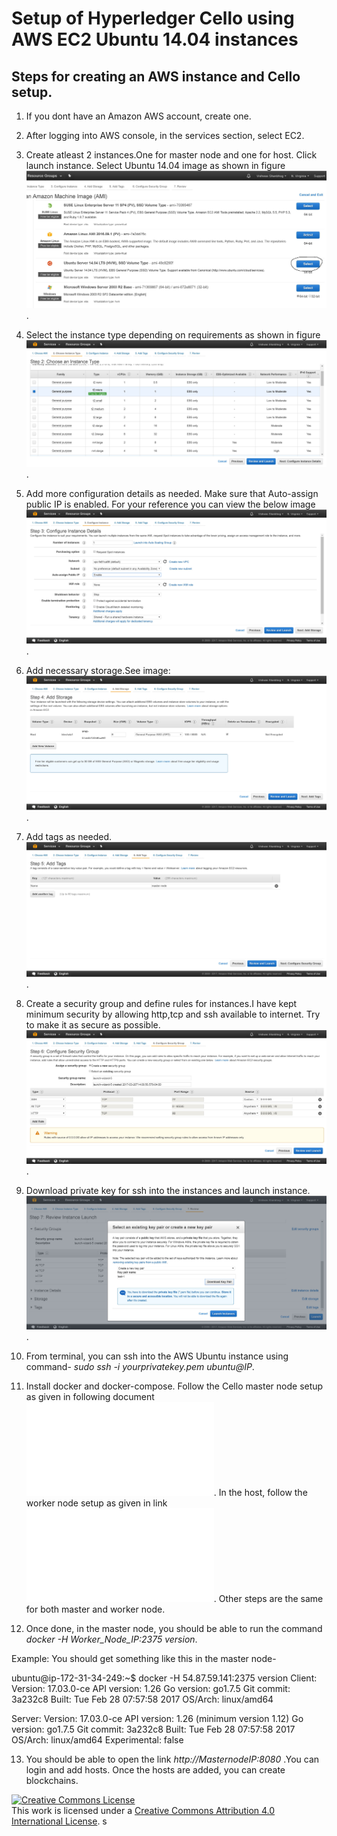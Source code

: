 # Setup of Hyperledger Cello using AWS EC2 Ubuntu 14.04 instances

## Steps for creating an AWS instance and Cello setup.

1. If you dont have an Amazon AWS account, create one.

2. After logging into AWS console, in the services section, select EC2.

3. Create atleast 2 instances.One for master node and one for host. Click launch instance. Select Ubuntu 14.04 image as shown in figure ![Select Image](imgs/AWS-setup/1-selectimage.JPG).

4. Select the instance type depending on requirements as shown in figure ![link](imgs/AWS-setup/2-ChooseInstanceType.JPG).

5. Add more configuration details as needed. Make sure that Auto-assign public IP is enabled. For your reference you can view the below image ![IP setup](imgs/AWS-setup/3-morecongfigurations-enablePublicIP.JPG).

6. Add necessary storage.See image: ![Image](imgs/AWS-setup/4-addStorage.JPG).

7. Add tags as needed. ![Image](imgs/AWS-setup/5-Addtags.JPG).

8. Create a security group and define rules for instances.I have kept minimum security by allowing http,tcp and ssh available to internet. Try to make it as secure as possible.![Example settings for security rules](imgs/AWS-setup/6-Security-rules.JPG).

9. Download private key for ssh into the instances and launch instance. ![Image](imgs/AWS-setup/7-launchinstance.JPG).

10. From terminal, you can ssh into the AWS Ubuntu instance using command- *sudo ssh -i yourprivatekey.pem ubuntu@IP*.

11. Install docker and docker-compose. Follow the Cello master node setup as given in following document ![here](install.md). In the host, follow the worker node setup as given in link ![here](install.md). Other steps are the same for both master and worker node.

12. Once done, in the master node, you should be able to run the command *docker -H Worker_Node_IP:2375 version*.

Example: You should get something like this in the master node-

ubuntu@ip-172-31-34-249:~$ docker -H 54.87.59.141:2375 version
Client:
 Version:      17.03.0-ce
 API version:  1.26
 Go version:   go1.7.5
 Git commit:   3a232c8
 Built:        Tue Feb 28 07:57:58 2017
 OS/Arch:      linux/amd64

Server:
 Version:      17.03.0-ce
 API version:  1.26 (minimum version 1.12)
 Go version:   go1.7.5
 Git commit:   3a232c8
 Built:        Tue Feb 28 07:57:58 2017
 OS/Arch:      linux/amd64
 Experimental: false

13. You should be able to open the link *http://MasternodeIP:8080* .You can login and add hosts. Once the hosts are added, you can create blockchains.


<a rel="license" href="http://creativecommons.org/licenses/by/4.0/"><img alt="Creative Commons License" style="border-width:0" src="https://i.creativecommons.org/l/by/4.0/88x31.png" /></a><br />This work is licensed under a <a rel="license" href="http://creativecommons.org/licenses/by/4.0/">Creative Commons Attribution 4.0 International License</a>.
s